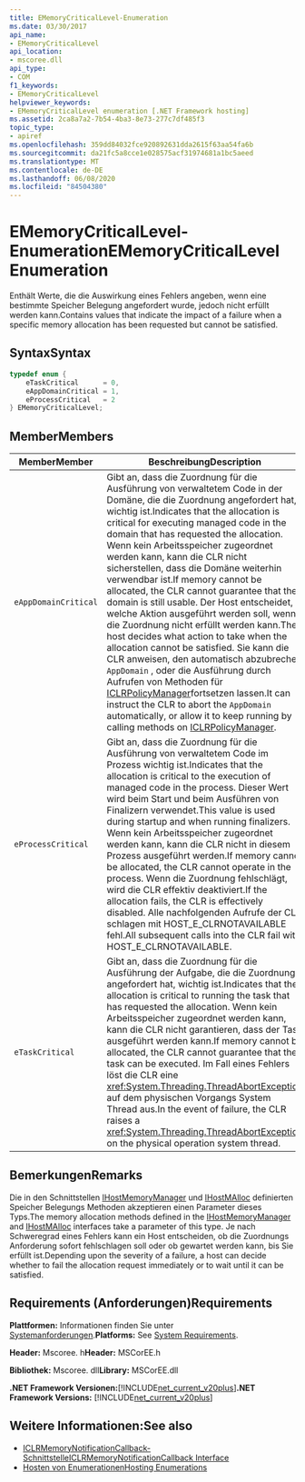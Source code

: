 ```yaml
---
title: EMemoryCriticalLevel-Enumeration
ms.date: 03/30/2017
api_name:
- EMemoryCriticalLevel
api_location:
- mscoree.dll
api_type:
- COM
f1_keywords:
- EMemoryCriticalLevel
helpviewer_keywords:
- EMemoryCriticalLevel enumeration [.NET Framework hosting]
ms.assetid: 2ca8a7a2-7b54-4ba3-8e73-277c7df485f3
topic_type:
- apiref
ms.openlocfilehash: 359dd84032fce920892631dda2615f63aa54fa6b
ms.sourcegitcommit: da21fc5a8cce1e028575acf31974681a1bc5aeed
ms.translationtype: MT
ms.contentlocale: de-DE
ms.lasthandoff: 06/08/2020
ms.locfileid: "84504380"
---
```

# <a name="ememorycriticallevel-enumeration"></a><span data-ttu-id="50572-102">EMemoryCriticalLevel-Enumeration</span><span class="sxs-lookup"><span data-stu-id="50572-102">EMemoryCriticalLevel Enumeration</span></span>
<span data-ttu-id="50572-103">Enthält Werte, die die Auswirkung eines Fehlers angeben, wenn eine bestimmte Speicher Belegung angefordert wurde, jedoch nicht erfüllt werden kann.</span><span class="sxs-lookup"><span data-stu-id="50572-103">Contains values that indicate the impact of a failure when a specific memory allocation has been requested but cannot be satisfied.</span></span>  
  
## <a name="syntax"></a><span data-ttu-id="50572-104">Syntax</span><span class="sxs-lookup"><span data-stu-id="50572-104">Syntax</span></span>  
  
```cpp  
typedef enum {  
    eTaskCritical      = 0,  
    eAppDomainCritical = 1,  
    eProcessCritical   = 2  
} EMemoryCriticalLevel;  
```  
  
## <a name="members"></a><span data-ttu-id="50572-105">Member</span><span class="sxs-lookup"><span data-stu-id="50572-105">Members</span></span>  
  
|<span data-ttu-id="50572-106">Member</span><span class="sxs-lookup"><span data-stu-id="50572-106">Member</span></span>|<span data-ttu-id="50572-107">Beschreibung</span><span class="sxs-lookup"><span data-stu-id="50572-107">Description</span></span>|  
|------------|-----------------|  
|`eAppDomainCritical`|<span data-ttu-id="50572-108">Gibt an, dass die Zuordnung für die Ausführung von verwaltetem Code in der Domäne, die die Zuordnung angefordert hat, wichtig ist.</span><span class="sxs-lookup"><span data-stu-id="50572-108">Indicates that the allocation is critical for executing managed code in the domain that has requested the allocation.</span></span> <span data-ttu-id="50572-109">Wenn kein Arbeitsspeicher zugeordnet werden kann, kann die CLR nicht sicherstellen, dass die Domäne weiterhin verwendbar ist.</span><span class="sxs-lookup"><span data-stu-id="50572-109">If memory cannot be allocated, the CLR cannot guarantee that the domain is still usable.</span></span> <span data-ttu-id="50572-110">Der Host entscheidet, welche Aktion ausgeführt werden soll, wenn die Zuordnung nicht erfüllt werden kann.</span><span class="sxs-lookup"><span data-stu-id="50572-110">The host decides what action to take when the allocation cannot be satisfied.</span></span> <span data-ttu-id="50572-111">Sie kann die CLR anweisen, den automatisch abzubrechen `AppDomain` , oder die Ausführung durch Aufrufen von Methoden für [ICLRPolicyManager](iclrpolicymanager-interface.md)fortsetzen lassen.</span><span class="sxs-lookup"><span data-stu-id="50572-111">It can instruct the CLR to abort the `AppDomain` automatically, or allow it to keep running by calling methods on [ICLRPolicyManager](iclrpolicymanager-interface.md).</span></span>|  
|`eProcessCritical`|<span data-ttu-id="50572-112">Gibt an, dass die Zuordnung für die Ausführung von verwaltetem Code im Prozess wichtig ist.</span><span class="sxs-lookup"><span data-stu-id="50572-112">Indicates that the allocation is critical to the execution of managed code in the process.</span></span> <span data-ttu-id="50572-113">Dieser Wert wird beim Start und beim Ausführen von Finalizern verwendet.</span><span class="sxs-lookup"><span data-stu-id="50572-113">This value is used during startup and when running finalizers.</span></span> <span data-ttu-id="50572-114">Wenn kein Arbeitsspeicher zugeordnet werden kann, kann die CLR nicht in diesem Prozess ausgeführt werden.</span><span class="sxs-lookup"><span data-stu-id="50572-114">If memory cannot be allocated, the CLR cannot operate in the process.</span></span> <span data-ttu-id="50572-115">Wenn die Zuordnung fehlschlägt, wird die CLR effektiv deaktiviert.</span><span class="sxs-lookup"><span data-stu-id="50572-115">If the allocation fails, the CLR is effectively disabled.</span></span> <span data-ttu-id="50572-116">Alle nachfolgenden Aufrufe der CLR schlagen mit HOST_E_CLRNOTAVAILABLE fehl.</span><span class="sxs-lookup"><span data-stu-id="50572-116">All subsequent calls into the CLR fail with HOST_E_CLRNOTAVAILABLE.</span></span>|  
|`eTaskCritical`|<span data-ttu-id="50572-117">Gibt an, dass die Zuordnung für die Ausführung der Aufgabe, die die Zuordnung angefordert hat, wichtig ist.</span><span class="sxs-lookup"><span data-stu-id="50572-117">Indicates that the allocation is critical to running the task that has requested the allocation.</span></span> <span data-ttu-id="50572-118">Wenn kein Arbeitsspeicher zugeordnet werden kann, kann die CLR nicht garantieren, dass der Task ausgeführt werden kann.</span><span class="sxs-lookup"><span data-stu-id="50572-118">If memory cannot be allocated, the CLR cannot guarantee that the task can be executed.</span></span> <span data-ttu-id="50572-119">Im Fall eines Fehlers löst die CLR eine <xref:System.Threading.ThreadAbortException> auf dem physischen Vorgangs System Thread aus.</span><span class="sxs-lookup"><span data-stu-id="50572-119">In the event of failure, the CLR raises a <xref:System.Threading.ThreadAbortException> on the physical operation system thread.</span></span>|  
  
## <a name="remarks"></a><span data-ttu-id="50572-120">Bemerkungen</span><span class="sxs-lookup"><span data-stu-id="50572-120">Remarks</span></span>  
 <span data-ttu-id="50572-121">Die in den Schnittstellen [IHostMemoryManager](ihostmemorymanager-interface.md) und [IHostMAlloc](ihostmalloc-interface.md) definierten Speicher Belegungs Methoden akzeptieren einen Parameter dieses Typs.</span><span class="sxs-lookup"><span data-stu-id="50572-121">The memory allocation methods defined in the [IHostMemoryManager](ihostmemorymanager-interface.md) and [IHostMAlloc](ihostmalloc-interface.md) interfaces take a parameter of this type.</span></span> <span data-ttu-id="50572-122">Je nach Schweregrad eines Fehlers kann ein Host entscheiden, ob die Zuordnungs Anforderung sofort fehlschlagen soll oder ob gewartet werden kann, bis Sie erfüllt ist.</span><span class="sxs-lookup"><span data-stu-id="50572-122">Depending upon the severity of a failure, a host can decide whether to fail the allocation request immediately or to wait until it can be satisfied.</span></span>  
  
## <a name="requirements"></a><span data-ttu-id="50572-123">Requirements (Anforderungen)</span><span class="sxs-lookup"><span data-stu-id="50572-123">Requirements</span></span>  
 <span data-ttu-id="50572-124">**Plattformen:** Informationen finden Sie unter [Systemanforderungen](../../get-started/system-requirements.md).</span><span class="sxs-lookup"><span data-stu-id="50572-124">**Platforms:** See [System Requirements](../../get-started/system-requirements.md).</span></span>  
  
 <span data-ttu-id="50572-125">**Header:** Mscoree. h</span><span class="sxs-lookup"><span data-stu-id="50572-125">**Header:** MSCorEE.h</span></span>  
  
 <span data-ttu-id="50572-126">**Bibliothek:** Mscoree. dll</span><span class="sxs-lookup"><span data-stu-id="50572-126">**Library:** MSCorEE.dll</span></span>  
  
 <span data-ttu-id="50572-127">**.NET Framework Versionen:**[!INCLUDE[net_current_v20plus](../../../../includes/net-current-v20plus-md.md)]</span><span class="sxs-lookup"><span data-stu-id="50572-127">**.NET Framework Versions:** [!INCLUDE[net_current_v20plus](../../../../includes/net-current-v20plus-md.md)]</span></span>  
  
## <a name="see-also"></a><span data-ttu-id="50572-128">Weitere Informationen:</span><span class="sxs-lookup"><span data-stu-id="50572-128">See also</span></span>

- [<span data-ttu-id="50572-129">ICLRMemoryNotificationCallback-Schnittstelle</span><span class="sxs-lookup"><span data-stu-id="50572-129">ICLRMemoryNotificationCallback Interface</span></span>](iclrmemorynotificationcallback-interface.md)
- [<span data-ttu-id="50572-130">Hosten von Enumerationen</span><span class="sxs-lookup"><span data-stu-id="50572-130">Hosting Enumerations</span></span>](hosting-enumerations.md)
